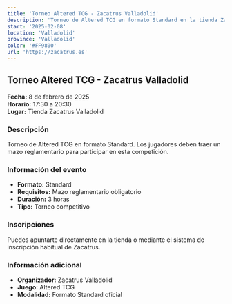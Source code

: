 ```yaml
---
title: 'Torneo Altered TCG - Zacatrus Valladolid'
description: 'Torneo de Altered TCG en formato Standard en la tienda Zacatrus de Valladolid.'
start: '2025-02-08'
location: 'Valladolid'
province: 'Valladolid'
color: '#FF9800'
url: 'https://zacatrus.es'
---
```


## Torneo Altered TCG - Zacatrus Valladolid

**Fecha:** 8 de febrero de 2025  
**Horario:** 17:30 a 20:30  
**Lugar:** Tienda Zacatrus Valladolid  

### Descripción

Torneo de Altered TCG en formato Standard. Los jugadores deben traer un mazo reglamentario para participar en esta competición.

### Información del evento

- **Formato:** Standard
- **Requisitos:** Mazo reglamentario obligatorio
- **Duración:** 3 horas
- **Tipo:** Torneo competitivo

### Inscripciones

Puedes apuntarte directamente en la tienda o mediante el sistema de inscripción habitual de Zacatrus.

### Información adicional

- **Organizador:** Zacatrus Valladolid
- **Juego:** Altered TCG
- **Modalidad:** Formato Standard oficial
